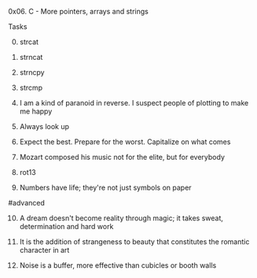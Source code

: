 0x06. C - More pointers, arrays and strings

Tasks

0. strcat

1. strncat

1. strncpy

1. strcmp

1. I am a kind of paranoid in reverse. I suspect people of plotting to make me happy

1. Always look up

1. Expect the best. Prepare for the worst. Capitalize on what comes

1. Mozart composed his music not for the elite, but for everybody

1. rot13

1. Numbers have life; they're not just symbols on paper

#advanced

10. A dream doesn't become reality through magic; it takes sweat, determination and hard work

11. It is the addition of strangeness to beauty that constitutes the romantic character in art

12. Noise is a buffer, more effective than cubicles or booth walls
